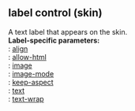 ## label control (skin)    
A text label that appears on the skin.    
**Label-specific parameters:**    
:   [align](/%7Bskin%7D/param/align)    
:   [allow-html](/%7Bskin%7D/param/allow-html)    
:   [image](/%7Bskin%7D/param/image)    
:   [image-mode](/%7Bskin%7D/param/image-mode)    
:   [keep-aspect](/%7Bskin%7D/param/keep-aspect)    
:   [text](/%7Bskin%7D/param/text)    
:   [text-wrap](/%7Bskin%7D/param/text-wrap)  